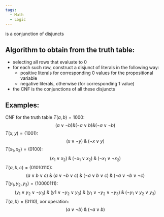```yaml
---
tags:
  - Math
  - Logic
---
```


is a conjunction of disjuncts

## Algorithm to obtain from the truth table:
- selecting all rows that evaluate to 0
- for each such row, construct a disjunct of literals in the following way:
	- positive literals for corresponding 0 values for the propositional variable
	- negative literals, otherwise (for corresponding 1 value)
- the CNF is the conjunctions of all these disjuncts

## Examples:
CNF for the truth table $T(a, b) = 1000$: $$(a \lor \neg b) \& (\neg a \lor b) \& (\neg a \lor \neg b)$$
$T(x, y) = (1001)$: $$(x \lor \neg y) \;\&\; (\neg x \lor y)$$
$T(x_1, x_2) = (0100)$:$$(x_1\lor x_2)\;\&\;(\neg x_1 \lor x_2)\;\&\;(\neg x_1 \lor \neg x_2)$$
$T(a, b, c) = (01010110)$: $$(a \lor b \lor c)\;\&\;(a \lor \neg b \lor c)\;\&\;(\neg a \lor b \lor c)\;\&\;(\neg a \lor \neg b \lor \neg c)$$
$T(y_1, y_2, y_3) = (10000111)$: $$(y_1 \lor y_2 \lor \neg y_3)\;\&\;(y1 \lor \neg y_2 \lor y_3)\;\&\;(y_1 \lor \neg y_2 \lor \neg y_3)\;\&\;(\neg y_1 \lor y_2 \lor y_3)$$
$T(a, b) = (0110)$, xor operation: $$(a \lor \neg b)\;\&\;(\neg a \lor b)$$ 